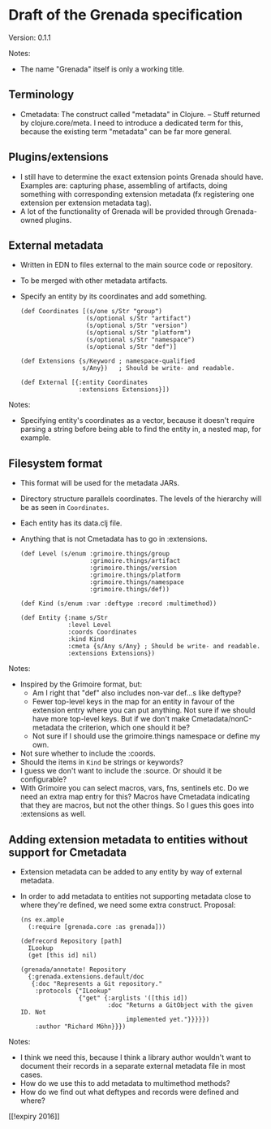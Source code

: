 # Draft of the Grenada specification

Version: 0.1.1

Notes:

 - The name "Grenada" itself is only a working title.

## Terminology

 - Cmetadata: The construct called "metadata" in Clojure. – Stuff returned by
   clojure.core/meta. I need to introduce a dedicated term for this, because
   the existing term "metadata" can be far more general.

## Plugins/extensions

 - I still have to determine the exact extension points Grenada should have.
   Examples are: capturing phase, assembling of artifacts, doing something with
   corresponding extension metadata (fx registering one extension per extension
   metadata tag).
 - A lot of the functionality of Grenada will be provided through Grenada-owned
   plugins.

## External metadata

 - Written in EDN to files external to the main source code or repository.
 - To be merged with other metadata artifacts.
 - Specify an entity by its coordinates and add something.

       (def Coordinates [(s/one s/Str "group")
                         (s/optional s/Str "artifact")
                         (s/optional s/Str "version")
                         (s/optional s/Str "platform")
                         (s/optional s/Str "namespace")
                         (s/optional s/Str "def")]

       (def Extensions {s/Keyword ; namespace-qualified
                        s/Any})   ; Should be write- and readable.

       (def External [{:entity Coordinates
                       :extensions Extensions}])

Notes:

 - Specifying entity's coordinates as a vector, because it doesn't require
   parsing a string before being able to find the entity in, a nested map, for
   example.

## Filesystem format

 - This format will be used for the metadata JARs.
 - Directory structure parallels coordinates. The levels of the hierarchy will
   be as seen in `Coordinates`.
 - Each entity has its data.clj file.
 - Anything that is not Cmetadata has to go in :extensions.

       (def Level (s/enum :grimoire.things/group
                          :grimoire.things/artifact
                          :grimoire.things/version
                          :grimoire.things/platform
                          :grimoire.things/namespace
                          :grimoire.things/def))

       (def Kind (s/enum :var :deftype :record :multimethod))

       (def Entity {:name s/Str
                    :level Level
                    :coords Coordinates
                    :kind Kind
                    :cmeta {s/Any s/Any} ; Should be write- and readable.
                    :extensions Extensions})

Notes:

 - Inspired by the Grimoire format, but:
    - Am I right that "def" also includes non-var def…s like deftype?
    - Fewer top-level keys in the map for an entity in favour of the extension
      entry where you can put anything. Not sure if we should have more
      top-level keys. But if we don't make Cmetadata/nonC-metadata the
      criterion, which one should it be?
    - Not sure if I should use the grimoire.things namespace or define my own.
 - Not sure whether to include the :coords.
 - Should the items in `Kind` be strings or keywords?
 - I guess we don't want to include the :source. Or should it be configurable?
 - With Grimoire you can select macros, vars, fns, sentinels etc. Do we need an
   extra map entry for this? Macros have Cmetadata indicating that they are
   macros, but not the other things. So I gues this goes into :extensions as
   well.

## Adding extension metadata to entities without support for Cmetadata

 - Extension metadata can be added to any entity by way of external metadata.
 - In order to add metadata to entities not supporting metadata close to where
   they're defined, we need some extra construct. Proposal:

       (ns ex.ample
         (:require [grenada.core :as grenada]))

       (defrecord Repository [path]
         ILookup
         (get [this id] nil)

       (grenada/annotate! Repository
         {:grenada.extensions.default/doc
          {:doc "Represents a Git repository."
           :protocols {"ILookup"
                       {"get" {:arglists '([this id])
                               :doc "Returns a GitObject with the given ID. Not
                                    implemented yet."}}}}})
           :author "Richard Möhn}}})

Notes:

 - I think we need this, because I think a library author wouldn't want to
   document their records in a separate external metadata file in most cases.
 - How do we use this to add metadata to multimethod methods?
 - How do we find out what deftypes and records were defined and where?

[[!expiry 2016]]
